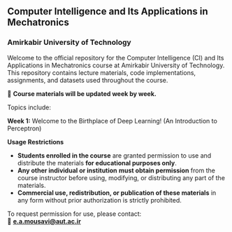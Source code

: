 ## **Computer Intelligence and Its Applications in Mechatronics**  
### **Amirkabir University of Technology**  

Welcome to the official repository for the Computer Intelligence (CI) and Its Applications in Mechatronics course at Amirkabir University of Technology.
This repository contains lecture materials, code implementations, assignments, and datasets used throughout the course.

📌 **Course materials will be updated week by week.**  

Topics include:

**Week 1:** Welcome to the Birthplace of Deep Learning! (An Introduction to Perceptron)



**Usage Restrictions**  

- **Students enrolled in the course** are granted permission to use and distribute the materials **for educational purposes only**.  
- **Any other individual or institution** **must obtain permission** from the course instructor before using, modifying, or distributing any part of the materials.  
- **Commercial use, redistribution, or publication of these materials** in any form without prior authorization is strictly prohibited.  

To request permission for use, please contact:  
📧 **e.a.mousavi@aut.ac.ir**  
